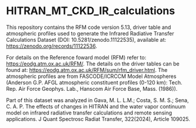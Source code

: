 # HITRAN_MT_CKD_IR_calculations
This repository contains the RFM code version 5.13, driver table and atmospheric profiles used to generate the Infrared Radiative Transfer Calculations Dataset (DOI: 10.5281/zenodo.11122535), available at: https://zenodo.org/records/11122536.

For details on the Reference foward model (RFM) refer to: https://eodg.atm.ox.ac.uk/RFM/.
The details on the driver tables can be found at: https://eodg.atm.ox.ac.uk/RFM/sum/rfm_driver.html.
The atmospheric profiles are from FASCODE/ICRCCM Model Atmospheres (Anderson G.P. AFGL atmospheric constituent profiles (0-120 km): Tech. Rep. Air Force Geophys. Lab., Hanscom Air Force Base, Mass. (1986)).

Part of this dataset was analyzed in Gava, M. L. L.M.; Costa, S. M. S.; Sena, C. A. P. The effects of changes in HITRAN and the water vapor continuum model on infrared radiative transfer calculations and remote sensing applications. J Quant Spectrosc Radiat Transfer, 322(2024), Article 109025.
